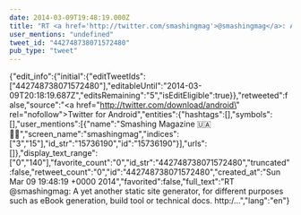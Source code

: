 ```yaml
---
date: 2014-03-09T19:48:19.000Z
title: "RT <a href='http://twitter.com/smashingmag'>@smashingmag</a>: A yet another static site generator, for different purposes such as eBook generation, build tool or technical docs. http:/…″"
user_mentions: "undefined"
tweet_id: "442748738071572480"
pub_type: "tweet"
---
```

{"edit_info":{"initial":{"editTweetIds":["442748738071572480"],"editableUntil":"2014-03-09T20:18:19.687Z","editsRemaining":"5","isEditEligible":true}},"retweeted":false,"source":"<a href=\"http://twitter.com/download/android\" rel=\"nofollow\">Twitter for Android</a>","entities":{"hashtags":[],"symbols":[],"user_mentions":[{"name":"Smashing Magazine 🇺🇦 🏳️‍🌈","screen_name":"smashingmag","indices":["3","15"],"id_str":"15736190","id":"15736190"}],"urls":[]},"display_text_range":["0","140"],"favorite_count":"0","id_str":"442748738071572480","truncated":false,"retweet_count":"0","id":"442748738071572480","created_at":"Sun Mar 09 19:48:19 +0000 2014","favorited":false,"full_text":"RT @smashingmag: A yet another static site generator, for different purposes such as eBook generation, build tool or technical docs. http:/…","lang":"en"}
